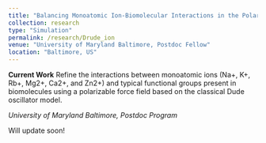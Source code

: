 ```yaml
---
title: "Balancing Monoatomic Ion-Biomolecular Interactions in the Polarizable Drude Force Field"
collection: research
type: "Simulation"
permalink: /research/Drude_ion
venue: "University of Maryland Baltimore, Postdoc Fellow"
location: "Baltimore, US"
---
```


**Current Work** Refine the interactions between monoatomic ions (Na+, K+, Rb+, Mg2+, Ca2+, and Zn2+) and typical functional groups present in biomolecules using a polarizable force field based on the classical Dude oscillator model.

*University of Maryland Baltimore, Postdoc Program*

Will update soon!
